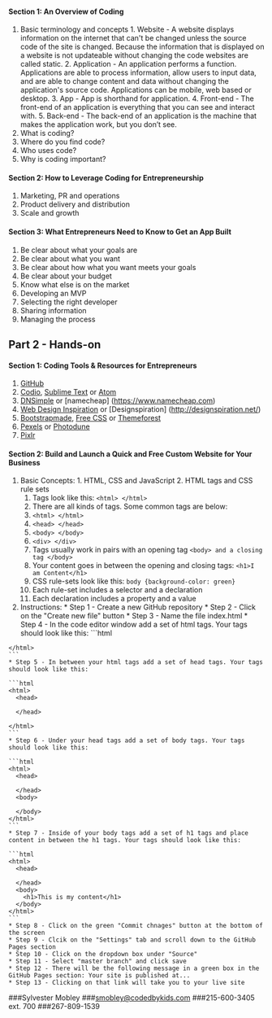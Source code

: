 #### Section 1: An Overview of Coding
  1. Basic terminology and concepts
    1. Website - A website displays information on the internet that can't be changed unless the source code of the site is changed. Because the information that is displayed on a website is not updateable without changing the code websites are called static. 
    2. Application - An application performs a function. Applications are able to process information, allow users to input data, and are able to change content and data without changing the application's source code. Applications can be mobile, web based or desktop.
    3. App - App is shorthand for application. 
    4. Front-end - The front-end of an application is everything that you can see and interact with.
    5. Back-end - The back-end of an application is the machine that makes the application work, but you don’t see.
  2. What is coding? 
  3. Where do you find code?
  4. Who uses code?
  5. Why is coding important?

#### Section 2: How to Leverage Coding for Entrepreneurship
  1. Marketing, PR and operations
  2. Product delivery and distribution
  3. Scale and growth

#### Section 3: What Entrepreneurs Need to Know to Get an App Built
  1. Be clear about what your goals are
  2. Be clear about what you want
  3. Be clear about how what you want meets your goals
  4. Be clear about your budget
  5. Know what else is on the market
  6. Developing an MVP
  7. Selecting the right developer
  8. Sharing information
  9. Managing the process

## Part 2 - Hands-on
#### Section 1: Coding Tools & Resources for Entrepreneurs
  1. [GitHub](https://github.com) 
  2. [Codio](https://codio.com), [Sublime Text](https://www.sublimetext.com/3) or [Atom](https://atom.io/)
  3. [DNSimple](https://dnsimple.com/) or [namecheap] (https://www.namecheap.com)
  4. [Web Design Inspiration](http://www.webdesign-inspiration.com/) or [Designspiration] (http://designspiration.net/)
  5. [Bootstrapmade](https://bootstrapmade.com/), [Free CSS](http://www.free-css.com/free-css-templates) or [Themeforest](https://themeforest.net/)
  6. [Pexels](https://www.pexels.com/) or [Photodune](https://photodune.net)
  7. [Pixlr](https://pixlr.com/)
  
#### Section 2: Build and Launch a Quick and Free Custom Website for Your Business
  1. Basic Concepts:
    1. HTML, CSS and JavaScript
    2. HTML tags and CSS rule sets
      1. Tags look like this: `<html> </html>`
      2. There are all kinds of tags. Some common tags are below:
        1. `<html> </html>`
        2. `<head> </head>`
        3. `<body> </body>`
        4. `<div> </div>`
      3. Tags usually work in pairs with an opening tag `<body> and a closing tag </body>`
      4. Your content goes in between the opening and closing tags: `<h1>I am Content</h1>`
      5. CSS rule-sets look like this: `body {background-color: green}`
      6. Each rule-set includes a selector and a declaration
      7. Each declaration includes a property and a value
  2. Instructions:
    * Step 1 - Create a new GitHub repository
    * Step 2 - Click on the "Create new file" button
    * Step 3 - Name the file index.html
    * Step 4 - In the code editor window add a set of html tags. Your tags should look like this:
    ```html
    <html>
    
    </html>
    ```
    * Step 5 - In between your html tags add a set of head tags. Your tags should look like this:
    
    ```html
    <html>
      <head>
      
      </head>
    
    </html>
    ```
    * Step 6 - Under your head tags add a set of body tags. Your tags should look like this:
    
    ```html
    <html>
      <head>
      
      </head>
      <body>
      
      </body>
    </html>
    ```
    * Step 7 - Inside of your body tags add a set of h1 tags and place content in between the h1 tags. Your tags should look like this:
  
    ```html
    <html>
      <head>
      
      </head>
      <body>
        <h1>This is my content</h1>
      </body>
    </html>
    ```  
    * Step 8 - Click on the green "Commit chnages" button at the bottom of the screen
    * Step 9 - Clcik on the "Settings" tab and scroll down to the GitHub Pages section
    * Step 10 - Click on the dropdown box under "Source"
    * Step 11 - Select "master branch" and click save
    * Step 12 - There will be the following message in a green box in the GitHub Pages section: Your site is published at...
    * Step 13 - Clicking on that link will take you to your live site

###Sylvester Mobley
###smobley@codedbykids.com
###215-600-3405 ext. 700
###267-809-1539    
    
    

